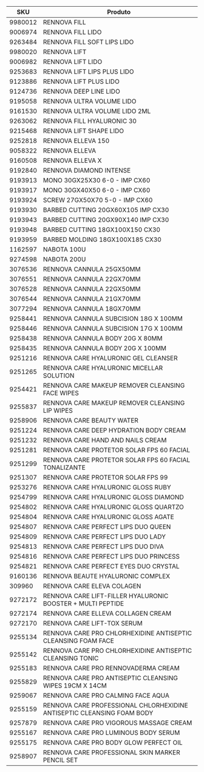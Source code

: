 |   SKU    | Produto                                                                |
|----------|------------------------------------------------------------------------|
|  9980012 | RENNOVA FILL                                                           |
|  9006974 | RENNOVA FILL LIDO                                                      |
|  9263484 | RENNOVA FILL SOFT LIPS LIDO                                            |
|  9980020 | RENNOVA LIFT                                                           |
|  9006982 | RENNOVA LIFT LIDO                                                      |
|  9253683 | RENNOVA LIFT LIPS PLUS LIDO                                            |
|  9123886 | RENNOVA LIFT PLUS LIDO                                                 |
|  9124736 | RENNOVA DEEP LINE LIDO                                                 |
|  9195058 | RENNOVA ULTRA VOLUME LIDO                                              |
|  9161530 | RENNOVA ULTRA VOLUME LIDO 2ML                                          |
|  9263062 | RENNOVA FILL HYALURONIC 30                                             |
|  9215468 | RENNOVA LIFT SHAPE LIDO                                                |
|  9252818 | RENNOVA ELLEVA 150                                                     |
|  9058322 | RENNOVA ELLEVA                                                         |
|  9160508 | RENNOVA ELLEVA X                                                       |
|  9192840 | RENNOVA DIAMOND INTENSE                                                |
|  9193913 | MONO 30GX25X30 6-0 - IMP CX60                                          |
|  9193917 | MONO 30GX40X50 6-0 - IMP CX60                                          |
|  9193924 | SCREW 27GX50X70 5-0 - IMP CX60                                         |
|  9193930 | BARBED CUTTING 20GX60X105 IMP CX30                                     |
|  9193943 | BARBED CUTTING 20GX90X140 IMP CX30                                     |
|  9193948 | BARBED CUTTING 18GX100X150 CX30                                        |
|  9193959 | BARBED MOLDING 18GX100X185 CX30                                        |
|  1162597 | NABOTA 100U                                                            |
|  9274598 | NABOTA 200U                                                            |
|  3076536 | RENNOVA CANNULA 25GX50MM                                               |
|  3076551 | RENNOVA CANNULA 22GX70MM                                               |
|  3076528 | RENNOVA CANNULA 22GX50MM                                               |
|  3076544 | RENNOVA CANNULA 21GX70MM                                               |
|  3077294 | RENNOVA CANNULA 18GX70MM                                               |
|  9258441 | RENNOVA CANNULA SUBCISION 18G X 100MM                                  |
|  9258446 | RENNOVA CANNULA SUBCISION 17G X 100MM                                  |
|  9258438 | RENNOVA CANNULA BODY 20G X 80MM                                        |
|  9258435 | RENNOVA CANNULA BODY 20G X 100MM                                       |
|  9251216 | RENNOVA CARE HYALURONIC GEL CLEANSER                                   |
|  9251265 | RENNOVA CARE HYALURONIC MICELLAR SOLUTION                              |
|  9254421 | RENNOVA CARE MAKEUP REMOVER CLEANSING FACE WIPES                       |
|  9255837 | RENNOVA CARE MAKEUP REMOVER CLEANSING LIP WIPES                        |
|  9258906 | RENNOVA CARE BEAUTY WATER                                              |
|  9251224 | RENNOVA CARE DEEP HYDRATION BODY CREAM                                 |
|  9251232 | RENNOVA CARE HAND AND NAILS CREAM                                      |
|  9251281 | RENNOVA CARE PROTETOR SOLAR FPS 60 FACIAL                              |
|  9251299 | RENNOVA CARE PROTETOR SOLAR FPS 60 FACIAL TONALIZANTE                  |
|  9251307 | RENNOVA CARE PROTETOR SOLAR FPS 99                                     |
|  9253276 | RENNOVA CARE HYALURONIC GLOSS RUBY                                     |
|  9254799 | RENNOVA CARE HYALURONIC GLOSS DIAMOND                                  |
|  9254802 | RENNOVA CARE HYALURONIC GLOSS QUARTZO                                  |
|  9254804 | RENNOVA CARE HYALURONIC GLOSS AGATE                                    |
|  9254807 | RENNOVA CARE PERFECT LIPS DUO QUEEN                                    |
|  9254809 | RENNOVA CARE PERFECT LIPS DUO LADY                                     |
|  9254813 | RENNOVA CARE PERFECT LIPS DUO DIVA                                     |
|  9254816 | RENNOVA CARE PERFECT LIPS DUO PRINCESS                                 |
|  9254821 | RENNOVA CARE PERFECT EYES DUO CRYSTAL                                  |
|  9160136 | RENNOVA BEAUTE HYALURONIC COMPLEX                                      |
|   309960 | RENNOVA CARE ELEVA COLAGEN                                             |
|  9272172 | RENNOVA CARE LIFT-FILLER HYALURONIC BOOSTER + MULTI PEPTIDE            |
|  9272174 | RENNOVA CARE ELLEVA COLLAGEN CREAM                                     |
|  9272170 | RENNOVA CARE LIFT-TOX SERUM                                            |
|  9255134 | RENNOVA CARE PRO CHLORHEXIDINE ANTISEPTIC CLEANSING FOAM FACE          |
|  9255142 | RENNOVA CARE PRO CHLORHEXIDINE ANTISEPTIC CLEANSING TONIC              |
|  9255183 | RENNOVA CARE PRO RENNOVADERMA CREAM                                    |
|  9255829 | RENNOVA CARE PRO ANTISEPTIC CLEANSING WIPES 19CM X 14CM                |
|  9259067 | RENNOVA CARE PRO CALMING FACE AQUA                                     |
|  9255159 | RENNOVA CARE PROFESSIONAL CHLORHEXIDINE ANTISEPTIC CLEANSING FOAM BODY |
|  9257879 | RENNOVA CARE PRO VIGOROUS MASSAGE CREAM                                |
|  9255167 | RENNOVA CARE PRO LUMINOUS BODY SERUM                                   |
|  9255175 | RENNOVA CARE PRO BODY GLOW PERFECT OIL                                 |
|  9258907 | RENNOVA CARE PROFESSIONAL SKIN MARKER PENCIL SET                       |